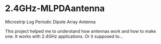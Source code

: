 # 2.4GHz-MLPDAantenna
Microstrip Log Periodic Dipole Array Antenna

This project helped me to understand how antennas work and how to make one. It works with 2.4GHz applications. Or it supposed to...
